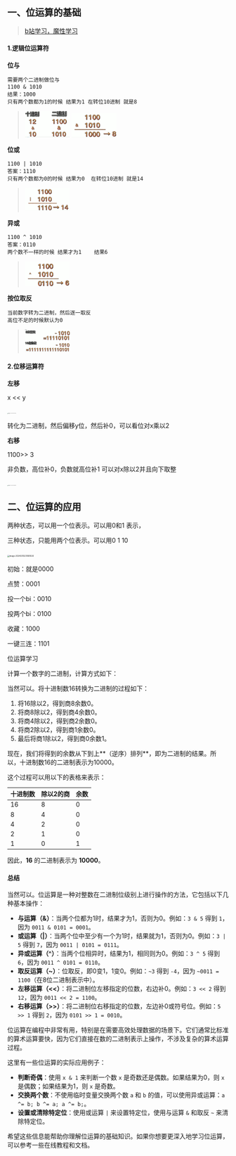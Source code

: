 

## 一、位运算的基础

> [b站学习，魔性学习](:https://www.bilibili.com/video/BV1YT4y117AH/?p=2&spm_id_from=pageDriver&vd_source=a20ecb9885592a04cda8e0c3cf4ae1f1)

#### 1.逻辑位运算符

**位与**

```
需要两个二进制做位与
1100 & 1010
结果：1000
只有两个数都为1的时候 结果为1 在转位10进制 就是8
```

> <img src="./img/1位与学习-位与操作.png" alt="image-20240310230352664" style="zoom:10%;" />
>
> <img src="./img/2位与学习-位与操作.png" alt="image-20240310230547387" style="zoom:10%;" />

**位或**

```
1100 | 1010
答案：1110
只有两个数都为0的时候 结果为0  在转位10进制 就是14
```

>  <img src="./img/3位与学习位或操作.png" alt="image-20240310230719168" style="zoom:10%;" />

**异或**

```
1100 ^ 1010
答案：0110 
两个数不一样的时候 结果才为1    结果6
```

> <img src="./img/3位与学习.png" alt="image-20240310231023818" style="zoom:10%;" />

**按位取反**

```
当前数字转为二进制，然后逐一取反
高位不足的时候默认为0
```

> <img src="./img/4位与学习.png" alt="image-20240310231130561" style="zoom:10%;" />







#### 2.位移运算符

**左移**

x << y

<img src="/Users/gaoshang/Library/Application Support/typora-user-images/image-20240310231304357.png" alt="image-20240310231304357" style="zoom:10%;" />

转化为二进制，然后偏移y位，然后补0，可以看位对x乘以2



**右移**

1100>> 3

非负数，高位补0，负数就高位补1 可以对x除以2并且向下取整

<img src="/Users/gaoshang/Library/Application Support/typora-user-images/image-20240310231552881.png" alt="image-20240310231552881" style="zoom:10%;" />



## 二、位运算的应用

两种状态，可以用一个位表示。可以用0和1 表示，

三种状态，只能用两个位表示。可以用0 1 10

<img src="/Users/gaoshang/Library/Application Support/typora-user-images/image-20240310231801630.png" alt="image-20240310231801630" style="zoom:30%;" />

初始：就是0000

点赞：0001

投一个bi：0010

投两个bi：0100

收藏：1000

一键三连：1101



位运算学习

计算一个数字的二进制，计算方式如下：

当然可以。将十进制数16转换为二进制的过程如下：

1. 将16除以2，得到商8余数0。
2. 将商8除以2，得到商4余数0。
3. 将商4除以2，得到商2余数0。
4. 将商2除以2，得到商1余数0。
5. 最后将商1除以2，得到商0余数1。

现在，我们将得到的余数从下到上**（逆序）排列**，即为二进制的结果。所以，十进制数16的二进制表示为10000。

这个过程可以用以下的表格来表示：

| 十进制数 | 除以2的商 | 余数 |
|-------|--------|----|
| 16    | 8      | 0  |
| 8     | 4      | 0  |
| 4     | 2      | 0  |
| 2     | 1      | 0  |
| 1     | 0      | 1  |

因此，**16** 的二进制表示为 **10000**。

#### 总结

当然可以。位运算是一种对整数在二进制位级别上进行操作的方法，它包括以下几种基本操作：

- **与运算（&）**：当两个位都为1时，结果才为1，否则为0。例如：`3 & 5` 得到 `1`，因为 `0011 & 0101 = 0001`。
- **或运算（|）**：当两个位中至少有一个为1时，结果就为1，否则为0。例如：`3 | 5` 得到 `7`，因为 `0011 | 0101 = 0111`。
- **异或运算（^）**：当两个位相异时，结果为1，相同则为0。例如：`3 ^ 5` 得到 `6`，因为 `0011 ^ 0101 = 0110`。
- **取反运算（~）**：位取反，即0变1，1变0。例如：`~3` 得到 `-4`，因为 `~0011 = 1100`（在8位二进制表示中）。
- **左移运算（<<）**：将二进制位左移指定的位数，右边补0。例如：`3 << 2` 得到 `12`，因为 `0011 << 2 = 1100`。
- **右移运算（>>）**：将二进制位右移指定的位数，左边补0或符号位。例如：`5 >> 1` 得到 `2`，因为 `0101 >> 1 = 0010`。

位运算在编程中非常有用，特别是在需要高效处理数据的场景下。它们通常比标准的算术运算要快，因为它们直接在数的二进制表示上操作，不涉及复杂的算术运算过程。

这里有一些位运算的实际应用例子：

- **判断奇偶**：使用 `x & 1` 来判断一个数 `x` 是奇数还是偶数。如果结果为0，则 `x` 是偶数；如果结果为1，则 `x` 是奇数。
- **交换两个数**：不使用临时变量交换两个数 `a` 和 `b` 的值，可以使用异或运算：`a ^= b; b ^= a; a ^= b;`。
- **设置或清除特定位**：使用或运算 `|` 来设置特定位，使用与运算 `&` 和取反 `~` 来清除特定位。

希望这些信息能帮助你理解位运算的基础知识。如果你想要更深入地学习位运算，可以参考一些在线教程和文档。